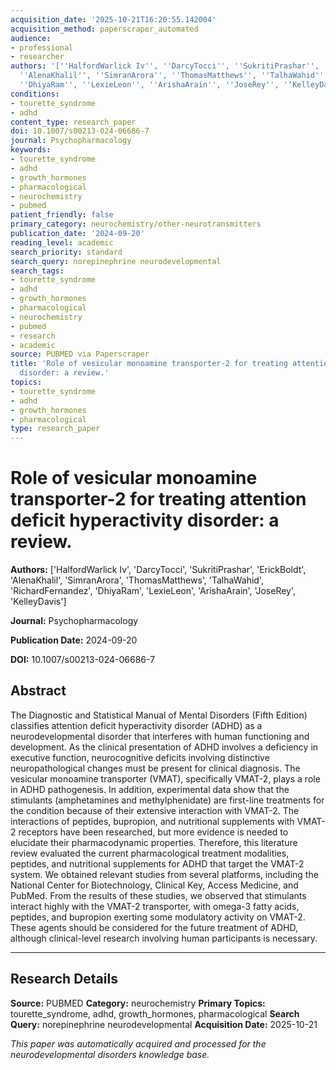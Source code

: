 ```yaml
---
acquisition_date: '2025-10-21T16:20:55.142004'
acquisition_method: paperscraper_automated
audience:
- professional
- researcher
authors: '[''HalfordWarlick Iv'', ''DarcyTocci'', ''SukritiPrashar'', ''ErickBoldt'',
  ''AlenaKhalil'', ''SimranArora'', ''ThomasMatthews'', ''TalhaWahid'', ''RichardFernandez'',
  ''DhiyaRam'', ''LexieLeon'', ''ArishaArain'', ''JoseRey'', ''KelleyDavis'']'
conditions:
- tourette_syndrome
- adhd
content_type: research_paper
doi: 10.1007/s00213-024-06686-7
journal: Psychopharmacology
keywords:
- tourette_syndrome
- adhd
- growth_hormones
- pharmacological
- neurochemistry
- pubmed
patient_friendly: false
primary_category: neurochemistry/other-neurotransmitters
publication_date: '2024-09-20'
reading_level: academic
search_priority: standard
search_query: norepinephrine neurodevelopmental
search_tags:
- tourette_syndrome
- adhd
- growth_hormones
- pharmacological
- neurochemistry
- pubmed
- research
- academic
source: PUBMED via Paperscraper
title: 'Role of vesicular monoamine transporter-2 for treating attention deficit hyperactivity
  disorder: a review.'
topics:
- tourette_syndrome
- adhd
- growth_hormones
- pharmacological
type: research_paper
---
```


# Role of vesicular monoamine transporter-2 for treating attention deficit hyperactivity disorder: a review.

**Authors:** ['HalfordWarlick Iv', 'DarcyTocci', 'SukritiPrashar', 'ErickBoldt', 'AlenaKhalil', 'SimranArora', 'ThomasMatthews', 'TalhaWahid', 'RichardFernandez', 'DhiyaRam', 'LexieLeon', 'ArishaArain', 'JoseRey', 'KelleyDavis']

**Journal:** Psychopharmacology

**Publication Date:** 2024-09-20

**DOI:** 10.1007/s00213-024-06686-7

## Abstract

The Diagnostic and Statistical Manual of Mental Disorders (Fifth Edition) classifies attention deficit hyperactivity disorder (ADHD) as a neurodevelopmental disorder that interferes with human functioning and development. As the clinical presentation of ADHD involves a deficiency in executive function, neurocognitive deficits involving distinctive neuropathological changes must be present for clinical diagnosis. The vesicular monoamine transporter (VMAT), specifically VMAT-2, plays a role in ADHD pathogenesis. In addition, experimental data show that the stimulants (amphetamines and methylphenidate) are first-line treatments for the condition because of their extensive interaction with VMAT-2. The interactions of peptides, bupropion, and nutritional supplements with VMAT-2 receptors have been researched, but more evidence is needed to elucidate their pharmacodynamic properties. Therefore, this literature review evaluated the current pharmacological treatment modalities, peptides, and nutritional supplements for ADHD that target the VMAT-2 system. We obtained relevant studies from several platforms, including the National Center for Biotechnology, Clinical Key, Access Medicine, and PubMed. From the results of these studies, we observed that stimulants interact highly with the VMAT-2 transporter, with omega-3 fatty acids, peptides, and bupropion exerting some modulatory activity on VMAT-2. These agents should be considered for the future treatment of ADHD, although clinical-level research involving human participants is necessary.

---

## Research Details

**Source:** PUBMED
**Category:** neurochemistry
**Primary Topics:** tourette_syndrome, adhd, growth_hormones, pharmacological
**Search Query:** norepinephrine neurodevelopmental
**Acquisition Date:** 2025-10-21

*This paper was automatically acquired and processed for the neurodevelopmental disorders knowledge base.*
